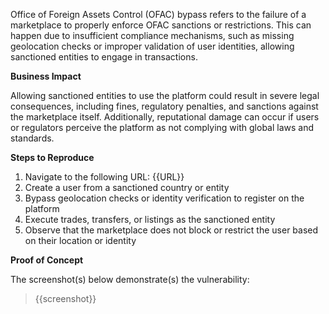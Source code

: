 Office of Foreign Assets Control (OFAC) bypass refers to the failure of a marketplace to properly enforce OFAC sanctions or restrictions. This can happen due to insufficient compliance mechanisms, such as missing geolocation checks or improper validation of user identities, allowing sanctioned entities to engage in transactions.

**Business Impact**  

Allowing sanctioned entities to use the platform could result in severe legal consequences, including fines, regulatory penalties, and sanctions against the marketplace itself. Additionally, reputational damage can occur if users or regulators perceive the platform as not complying with global laws and standards.

**Steps to Reproduce**  

1. Navigate to the following URL: {{URL}}
1. Create a user from a sanctioned country or entity
1.  Bypass geolocation checks or identity verification to register on the platform
1. Execute trades, transfers, or listings as the sanctioned entity
1. Observe that the marketplace does not block or restrict the user based on their location or identity

**Proof of Concept**

The screenshot(s) below demonstrate(s) the vulnerability:
>
> {{screenshot}}
